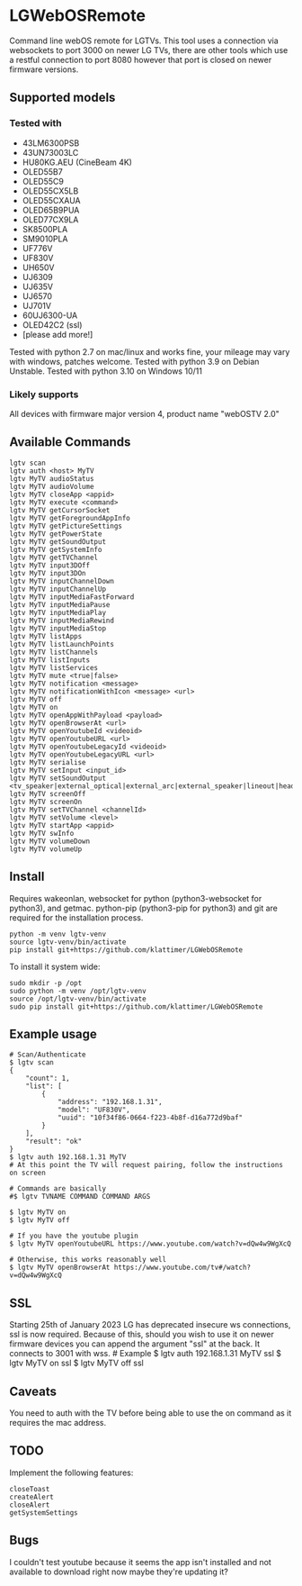 # LGWebOSRemote
Command line webOS remote for LGTVs. This tool uses a connection via websockets to port 3000 on newer LG TVs, there are other tools which use a restful connection to port 8080 however that port is closed on newer firmware versions.

## Supported models

### Tested with

  * 43LM6300PSB
  * 43UN73003LC
  * HU80KG.AEU (CineBeam 4K)
  * OLED55B7
  * OLED55C9
  * OLED55CX5LB
  * OLED55CXAUA
  * OLED65B9PUA
  * OLED77CX9LA
  * SK8500PLA
  * SM9010PLA
  * UF776V
  * UF830V
  * UH650V
  * UJ6309
  * UJ635V
  * UJ6570
  * UJ701V
  * 60UJ6300-UA
  * OLED42C2 (ssl)
  * [please add more!]

Tested with python 2.7 on mac/linux and works fine, your mileage may vary with windows, patches welcome.
Tested with python 3.9 on Debian Unstable.
Tested with python 3.10 on Windows 10/11

### Likely supports

All devices with firmware major version 4, product name "webOSTV 2.0"

## Available Commands
	lgtv scan
	lgtv auth <host> MyTV
	lgtv MyTV audioStatus
	lgtv MyTV audioVolume
	lgtv MyTV closeApp <appid>
	lgtv MyTV execute <command>
	lgtv MyTV getCursorSocket
	lgtv MyTV getForegroundAppInfo
	lgtv MyTV getPictureSettings
	lgtv MyTV getPowerState
	lgtv MyTV getSoundOutput
	lgtv MyTV getSystemInfo
	lgtv MyTV getTVChannel
	lgtv MyTV input3DOff
	lgtv MyTV input3DOn
	lgtv MyTV inputChannelDown
	lgtv MyTV inputChannelUp
	lgtv MyTV inputMediaFastForward
	lgtv MyTV inputMediaPause
	lgtv MyTV inputMediaPlay
	lgtv MyTV inputMediaRewind
	lgtv MyTV inputMediaStop
	lgtv MyTV listApps
	lgtv MyTV listLaunchPoints
	lgtv MyTV listChannels
	lgtv MyTV listInputs
	lgtv MyTV listServices
	lgtv MyTV mute <true|false>
	lgtv MyTV notification <message>
	lgtv MyTV notificationWithIcon <message> <url>
	lgtv MyTV off
	lgtv MyTV on
	lgtv MyTV openAppWithPayload <payload>
	lgtv MyTV openBrowserAt <url>
	lgtv MyTV openYoutubeId <videoid>
	lgtv MyTV openYoutubeURL <url>
	lgtv MyTV openYoutubeLegacyId <videoid>
	lgtv MyTV openYoutubeLegacyURL <url>
	lgtv MyTV serialise
	lgtv MyTV setInput <input_id>
	lgtv MyTV setSoundOutput <tv_speaker|external_optical|external_arc|external_speaker|lineout|headphone|tv_external_speaker|tv_speaker_headphone|bt_soundbar>
	lgtv MyTV screenOff
	lgtv MyTV screenOn
	lgtv MyTV setTVChannel <channelId>
	lgtv MyTV setVolume <level>
	lgtv MyTV startApp <appid>
	lgtv MyTV swInfo
	lgtv MyTV volumeDown
	lgtv MyTV volumeUp

## Install

Requires wakeonlan, websocket for python (python3-websocket for python3), and getmac.
python-pip (python3-pip for python3) and git are required for the installation process.

    python -m venv lgtv-venv
    source lgtv-venv/bin/activate
    pip install git+https://github.com/klattimer/LGWebOSRemote

To install it system wide:

	sudo mkdir -p /opt
	sudo python -m venv /opt/lgtv-venv
	source /opt/lgtv-venv/bin/activate
	sudo pip install git+https://github.com/klattimer/LGWebOSRemote

## Example usage
    # Scan/Authenticate
    $ lgtv scan
    {
        "count": 1,
        "list": [
            {
                "address": "192.168.1.31",
                "model": "UF830V",
                "uuid": "10f34f86-0664-f223-4b8f-d16a772d9baf"
            }
        ],
        "result": "ok"
    }
    $ lgtv auth 192.168.1.31 MyTV
    # At this point the TV will request pairing, follow the instructions on screen

    # Commands are basically
    #$ lgtv TVNAME COMMAND COMMAND ARGS

    $ lgtv MyTV on
    $ lgtv MyTV off

    # If you have the youtube plugin
    $ lgtv MyTV openYoutubeURL https://www.youtube.com/watch?v=dQw4w9WgXcQ

    # Otherwise, this works reasonably well
    $ lgtv MyTV openBrowserAt https://www.youtube.com/tv#/watch?v=dQw4w9WgXcQ

## SSL

Starting 25th of January 2023 LG has deprecated insecure ws connections, ssl is now required. Because of this, should you wish to use it on newer firmware devices you can append the argument "ssl" at the back. It connects to 3001 with wss.
	# Example
	$ lgtv auth 192.168.1.31 MyTV ssl
	$ lgtv MyTV on ssl
	$ lgtv MyTV off ssl

## Caveats

You need to auth with the TV before being able to use the on command as it requires the mac address.

## TODO

Implement the following features:

	closeToast
	createAlert
	closeAlert
	getSystemSettings

## Bugs

I couldn't test youtube because it seems the app isn't installed and not available to download right now
maybe they're updating it?
